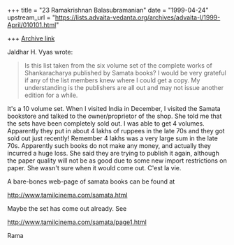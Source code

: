 +++
title = "23 Ramakrishnan Balasubramanian"
date = "1999-04-24"
upstream_url = "https://lists.advaita-vedanta.org/archives/advaita-l/1999-April/010101.html"

+++
[Archive link](https://lists.advaita-vedanta.org/archives/advaita-l/1999-April/010101.html)

Jaldhar H. Vyas <jaldhar at BRAINCELLS.COM> wrote:

>Is this list taken from the six volume set of the complete works of
>Shankaracharya published by Samata books?  I would be very grateful
if any
>of the list members knew where I could get a copy.  My understanding
is
>the publishers are all out and may not issue another edition for a
while.


It's a 10 volume set. When I visited India in December, I visited the
Samata bookstore and talked to the owner/proprietor of the shop. She
told me that the sets have been completely sold out. I was able to get
4 volumes. Apparently they put in about 4 lakhs of ruppees in the late
70s and they got sold out just recently! Remember 4 lakhs was a very
large sum in the late 70s.  Apparently such books do not make any
money, and actually they incurred a huge loss. She said they are
trying to publish it again, although the paper quality will not be as
good due to some new import restrictions on paper. She wasn't sure
when it would come out. C'est la vie.

A bare-bones web-page of samata books can be found at

http://www.tamilcinema.com/samata.html

Maybe the set has come out already. See

http://www.tamilcinema.com/samata/page1.html

Rama

